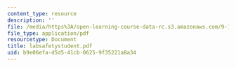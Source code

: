 ```yaml
---
content_type: resource
description: ''
file: /media/https%3A/open-learning-course-data-rc.s3.amazonaws.com/9-12-experimental-molecular-neurobiology-fall-2006/b9e06efad5d541cb06259f35221a8a34_labsafetystudent.pdf
file_type: application/pdf
resourcetype: Document
title: labsafetystudent.pdf
uid: b9e06efa-d5d5-41cb-0625-9f35221a8a34
---
```

